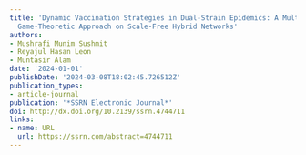 ```yaml
---
title: 'Dynamic Vaccination Strategies in Dual-Strain Epidemics: A Multi-Agent-Based
  Game-Theoretic Approach on Scale-Free Hybrid Networks'
authors:
- Mushrafi Munim Sushmit
- Reyajul Hasan Leon
- Muntasir Alam
date: '2024-01-01'
publishDate: '2024-03-08T18:02:45.726512Z'
publication_types:
- article-journal
publication: '*SSRN Electronic Journal*'
doi: http://dx.doi.org/10.2139/ssrn.4744711
links:
- name: URL
  url: https://ssrn.com/abstract=4744711
---
```

